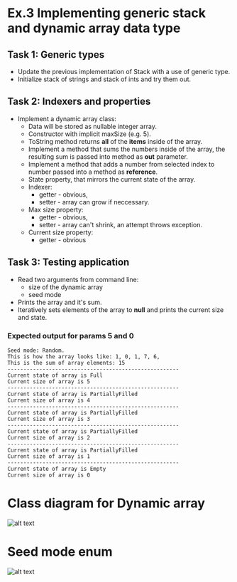 # Ex.3 Implementing generic stack and dynamic array data type

## Task 1: Generic types
- Update the previous implementation of Stack with a use of generic type.
- Initialize stack of strings and stack of ints and try them out.
## Task 2: Indexers and properties
- Implement a dynamic array class:
	- Data will be stored as nullable integer array.
	- Constructor with implicit maxSize (e.g. 5).
	- ToString method returns **all** of the **items** inside of the array.
	- Implement a method that sums the numbers inside of the array, the resulting sum is passed into method as **out** parameter.
	- Implement a method that adds a number from selected index to number passed into a method as **reference**.
	- State property, that mirrors the current state of the array.
	- Indexer: 
		- getter - obvious,
		- setter - array can grow if neccessary.
	- Max size property:
		- getter - obvious,
		- setter - array can't shrink, an attempt throws exception.
	- Current size property:
		- getter - obvious
## Task 3: Testing application
- Read two arguments from command line:
	- size of the dynamic array
	- seed mode
- Prints the array and it's sum.
- Iteratively sets elements of the array to **null** and prints the current size and state.

### Expected output for params **5** and **0**
    Seed mode: Random.
    This is how the array looks like: 1, 0, 1, 7, 6,
    This is the sum of array elements: 15
    ------------------------------------------------------
    Current state of array is Full
    Current size of array is 5
    ------------------------------------------------------
    Current state of array is PartiallyFilled
    Current size of array is 4
    ------------------------------------------------------
    Current state of array is PartiallyFilled
    Current size of array is 3
    ------------------------------------------------------
    Current state of array is PartiallyFilled
    Current size of array is 2
    ------------------------------------------------------
    Current state of array is PartiallyFilled
    Current size of array is 1
    ------------------------------------------------------
    Current state of array is Empty
    Current size of array is 0
# Class diagram for Dynamic array
![alt text](https://github.com/Polyster/pl2/blob/master/exercises/03/ConsoleApp/DynamicArrayDiagram.png)
# Seed mode enum
![alt text](https://github.com/Polyster/pl2/blob/master/exercises/03/ConsoleApp/SeedModeEnum.png)
